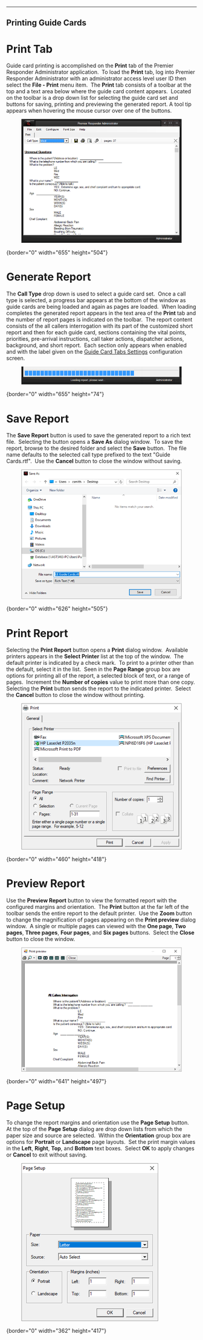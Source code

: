   --------------------------
  **Printing Guide Cards**
  --------------------------

# Print Tab

Guide card printing is accomplished on the **Print** tab of the Premier
Responder Administrator application.  To load the **Print** tab, log
into Premier Responder Administrator with an administrator access level
user ID then select the **File - Print** menu item.  The **Print** tab
consists of a toolbar at the top and a text area below where the guide
card content appears.  Located on the toolbar is a drop down list for
selecting the guide card set and buttons for saving, printing and
previewing the generated report. A tool tip appears when hovering the
mouse cursor over one of the buttons.

<figure><img src=".gitbook/assets/Printing Guide Cards_files/image001.png" alt=""><figcaption></figcaption></figure>{border="0" width="655"
height="504"}

# Generate Report

The **Call Type** drop down is used to select a guide card set.  Once a
call type is selected, a progress bar appears at the bottom of the
window as guide cards are being loaded and again as pages are loaded. 
When loading completes the generated report appears in the text area of
the **Print** tab and the number of report pages is indicated on the
toolbar.  The report content consists of the all callers interrogation
with its part of the customized short report and then for each guide
card, sections containing the vital points, priorities, pre-arrival
instructions, call taker actions, dispatcher actions, background, and
short report.  Each section only appears when enabled and with the label
given on the [Guide Card Tabs
Settings](Guide%20Card%20Tabs%20Settings.htm) configuration screen.

<figure><img src=".gitbook/assets/Printing Guide Cards_files/image006.png" alt=""><figcaption></figcaption></figure>{border="0" width="655"
height="74"}

# Save Report

The **Save Report** button is used to save the generated report to a
rich text file.  Selecting the button opens a **Save As** dialog
window.  To save the report, browse to the desired folder and select the
**Save** button.  The file name defaults to the selected call type
prefixed to the text \"Guide Cards.rtf\".  Use the **Cancel** button to
close the window without saving.

<figure><img src=".gitbook/assets/Printing Guide Cards_files/image005.png" alt=""><figcaption></figcaption></figure>{border="0" width="626"
height="505"}

# Print Report

Selecting the **Print Report** button opens a **Print** dialog window. 
Available printers appears in the **Select Printer** list at the top of
the window.  The default printer is indicated by a check mark.  To print
to a printer other than the default, select it in the list.  Seen in the
**Page Range** group box are options for printing all of the report, a
selected block of text, or a range of pages.  Increment the **Number of
copies** value to print more than one copy.  Selecting the **Print**
button sends the report to the indicated printer.  Select the **Cancel**
button to close the window without printing.

<figure><img src=".gitbook/assets/Printing Guide Cards_files/image002.png" alt=""><figcaption></figcaption></figure>{border="0" width="460"
height="418"}

# Preview Report

Use the **Preview Report** button to view the formatted report with the
configured margins and orientation.  The **Print** button at the far
left of the toolbar sends the entire report to the default printer.  Use
the **Zoom** button to change the magnification of pages appearing on
the **Print preview** dialog window.  A single or multiple pages can
viewed with the **One page**, **Two pages**, **Three pages**, **Four
pages**, and **Six pages** buttons.  Select the **Close** button to
close the window.

<figure><img src=".gitbook/assets/Printing Guide Cards_files/image003.png" alt=""><figcaption></figcaption></figure>{border="0" width="641"
height="497"}

# Page Setup

To change the report margins and orientation use the **Page Setup**
button.  At the top of the **Page Setup** dialog are drop down lists
from which the paper size and source are selected.  Within the
**Orientation** group box are options for **Portrait** or **Landscape**
page layouts.  Set the print margin values in the **Left**, **Right**,
**Top**, and **Bottom** text boxes.  Select **OK** to apply changes or
**Cancel** to exit without saving.

<figure><img src=".gitbook/assets/Printing Guide Cards_files/image004.png" alt=""><figcaption></figcaption></figure>{border="0" width="362"
height="417"}

 
